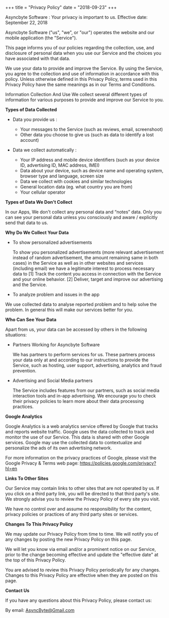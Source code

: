+++
title = "Privacy Policy"
date = "2018-09-23"
+++

Asyncbyte Software : Your privacy is important to us.
Effective date: September 22, 2018

Asyncbyte Software ("us", "we", or "our") operates the website and our mobile application (the "Service").

This page informs you of our policies regarding the collection, use, and disclosure of personal data when you use our Service and the choices you have associated with that data.

We use your data to provide and improve the Service. By using the Service, you agree to the collection and use of information in accordance with this policy. Unless otherwise defined in this Privacy Policy, terms used in this Privacy Policy have the same meanings as in our Terms and Conditions.

Information Collection And Use
We collect several different types of information for various purposes to provide and improve our Service to you.

**Types of Data Collected**

* Data you provide us :

	* Your messages to the Service (such as reviews, email, screenshoot)
	* Other data you choose to give us (such as data to identify a lost account)
* Data we collect automatically :
	* Your IP address and mobile device identifiers (such as your device ID, advertising ID, MAC address, IMEI)
	* Data about your device, such as device name and operating system, browser type and language, screen size
	* Data we collect with cookies and similar technologies
	* General location data (eg. what country you are from)
	* Your cellular operator

**Types of Data We Don't Collect**

In our Apps, We don't collect any personal data and “notes” data. Only you can see your personal data unless you consciously and aware / explicitly send that data to us.

**Why Do We Collect Your Data**
	
* To show personalized advertisements

	To show you personalized advertisements (more relevant advertisement instead of random advertisement, the amount remaining same in both cases) in the Service as well as in other websites and services (including email) we have a legitimate interest to process necessary data to [1] Track the content you access in connection with the Service and your online behavior. [2] Deliver, target and improve our advertising and the Service.

* To analyze problem and issues in the app

We use collected data to analyse reported problem and to help solve the problem. In general this will make our services better for you.

**Who Can See Your Data**

Apart from us, your data can be accessed by others in the following situations:

* Partners Working for Asyncbyte Software
	
	We has partners to perform services for us. These partners process your data only at and according to our instructions to provide the Service, such as hosting, user support, advertising, analytics and fraud prevention.		

* Advertising and Social Media partners
	
	The Service includes features from our partners, such as social media interaction tools and in-app advertising. We encourage you to check their privacy policies to learn more about their data processing practices.

**Google Analytics**

Google Analytics is a web analytics service offered by Google that tracks and reports website traffic. Google uses the data collected to track and monitor the use of our Service. This data is shared with other Google services. Google may use the collected data to contextualize and personalize the ads of its own advertising network.

For more information on the privacy practices of Google, please visit the Google Privacy & Terms web page: https://policies.google.com/privacy?hl=en

**Links To Other Sites**

Our Service may contain links to other sites that are not operated by us. If you click on a third party link, you will be directed to that third party's site. We strongly advise you to review the Privacy Policy of every site you visit.

We have no control over and assume no responsibility for the content, privacy policies or practices of any third party sites or services.

**Changes To This Privacy Policy**

We may update our Privacy Policy from time to time. We will notify you of any changes by posting the new Privacy Policy on this page.

We will let you know via email and/or a prominent notice on our Service, prior to the change becoming effective and update the "effective date" at the top of this Privacy Policy.

You are advised to review this Privacy Policy periodically for any changes. Changes to this Privacy Policy are effective when they are posted on this page.

**Contact Us**

If you have any questions about this Privacy Policy, please contact us:

By email: AsyncByte@Gmail.com


